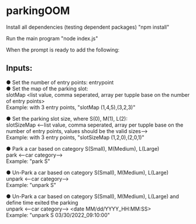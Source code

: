 # parkingOOM

Install all dependencies (testing dependent packages)
"npm install"

Run the main program
"node index.js"

When the prompt is ready to add the following:

Inputs:
----------------------
● Set the number of entry points: entrypoint <number of entrypoints><br />
● Set the map of the parking slot: <br />
   slotMap <list value, comma seperated, array per tupple base on the number of entry points>  <br />
   Example: with 3 entry points, "slotMap (1,4,5),(3,2,3)" <br />

● Set the parking slot size, where S(0), M(1), L(2): <br />
   slotSizeMap <--list value, comma seperated, array per tupple base on the number of entry points, values should be the valid sizes--> <br /> 
   Example: with 3 entry points, "slotSizeMap (1,2,0),(2,0,1)" <br />  
   
● Park a car based on category S(Small), M(Medium), L(Large)<br />
   park <--car category--> <br />
   Example: "park S" <br />
   
● Un-Park a car based on category S(Small), M(Medium), L(Large)<br /> 
   unpark <--car category--> <br />
   Example: "unpark S" <br />

● Un-Park a car based on category S(Small), M(Medium), L(Large) and define time exited the parking<br />
   unpark <--car category--> <date MM/dd/YYYY_HH:MM:SS><br />
   Example: "unpark S 03/30/2022_09:10:00" <br />
   
